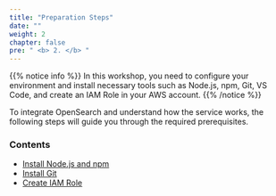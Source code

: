 ```yaml
---
title: "Preparation Steps"
date: "" 
weight: 2 
chapter: false
pre: " <b> 2. </b> "
---
```


{{% notice info %}}
In this workshop, you need to configure your environment and install necessary tools such as Node.js, npm, Git, VS Code, and create an IAM Role in your AWS account.
{{% /notice %}}

To integrate OpenSearch and understand how the service works, the following steps will guide you through the required prerequisites.

### Contents
  - [Install Node.js and npm](2.1-InstallNode_Npm/)
  - [Install Git](2.2-InstallGit/)
  - [Create IAM Role](2.3-CreateIAMRole/)
